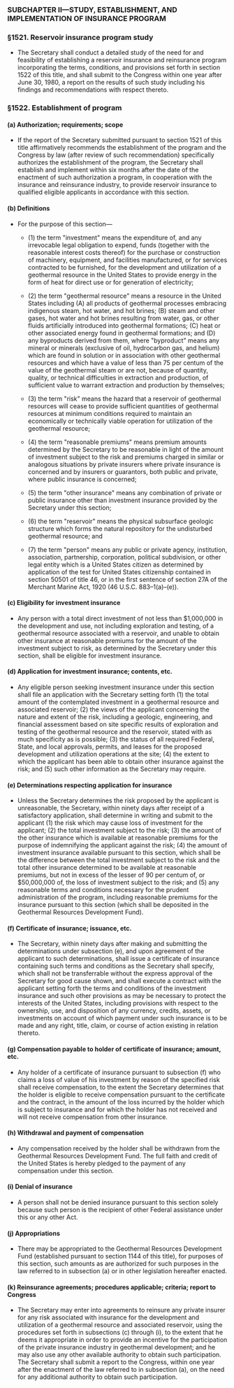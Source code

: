 ### SUBCHAPTER II—STUDY, ESTABLISHMENT, AND IMPLEMENTATION OF INSURANCE PROGRAM

### §1521. Reservoir insurance program study
* The Secretary shall conduct a detailed study of the need for and feasibility of establishing a reservoir insurance and reinsurance program incorporating the terms, conditions, and provisions set forth in section 1522 of this title, and shall submit to the Congress within one year after June 30, 1980, a report on the results of such study including his findings and recommendations with respect thereto.

### §1522. Establishment of program
#### (a) Authorization; requirements; scope
* If the report of the Secretary submitted pursuant to section 1521 of this title affirmatively recommends the establishment of the program and the Congress by law (after review of such recommendation) specifically authorizes the establishment of the program, the Secretary shall establish and implement within six months after the date of the enactment of such authorization a program, in cooperation with the insurance and reinsurance industry, to provide reservoir insurance to qualified eligible applicants in accordance with this section.

#### (b) Definitions
* For the purpose of this section—

  * (1) the term "investment" means the expenditure of, and any irrevocable legal obligation to expend, funds (together with the reasonable interest costs thereof) for the purchase or construction of machinery, equipment, and facilities manufactured, or for services contracted to be furnished, for the development and utilization of a geothermal resource in the United States to provide energy in the form of heat for direct use or for generation of electricity;

  * (2) the term "geothermal resource" means a resource in the United States including (A) all products of geothermal processes embracing indigenous steam, hot water, and hot brines; (B) steam and other gases, hot water and hot brines resulting from water, gas, or other fluids artificially introduced into geothermal formations; (C) heat or other associated energy found in geothermal formations; and (D) any byproducts derived from them, where "byproduct" means any mineral or minerals (exclusive of oil, hydrocarbon gas, and helium) which are found in solution or in association with other geothermal resources and which have a value of less than 75 per centum of the value of the geothermal steam or are not, because of quantity, quality, or technical difficulties in extraction and production, of sufficient value to warrant extraction and production by themselves;

  * (3) the term "risk" means the hazard that a reservoir of geothermal resources will cease to provide sufficient quantities of geothermal resources at minimum conditions required to maintain an economically or technically viable operation for utilization of the geothermal resource;

  * (4) the term "reasonable premiums" means premium amounts determined by the Secretary to be reasonable in light of the amount of investment subject to the risk and premiums charged in similar or analogous situations by private insurers where private insurance is concerned and by insurers or guarantors, both public and private, where public insurance is concerned;

  * (5) the term "other insurance" means any combination of private or public insurance other than investment insurance provided by the Secretary under this section;

  * (6) the term "reservoir" means the physical subsurface geologic structure which forms the natural repository for the undisturbed geothermal resource; and

  * (7) the term "person" means any public or private agency, institution, association, partnership, corporation, political subdivision, or other legal entity which is a United States citizen as determined by application of the test for United States citizenship contained in section 50501 of title 46, or in the first sentence of section 27A of the Merchant Marine Act, 1920 (46 U.S.C. 883–1(a)–(e)).

#### (c) Eligibility for investment insurance
* Any person with a total direct investment of not less than $1,000,000 in the development and use, not including exploration and testing, of a geothermal resource associated with a reservoir, and unable to obtain other insurance at reasonable premiums for the amount of the investment subject to risk, as determined by the Secretary under this section, shall be eligible for investment insurance.

#### (d) Application for investment insurance; contents, etc.
* Any eligible person seeking investment insurance under this section shall file an application with the Secretary setting forth (1) the total amount of the contemplated investment in a geothermal resource and associated reservoir; (2) the views of the applicant concerning the nature and extent of the risk, including a geologic, engineering, and financial assessment based on site specific results of exploration and testing of the geothermal resource and the reservoir, stated with as much specificity as is possible; (3) the status of all required Federal, State, and local approvals, permits, and leases for the proposed development and utilization operations at the site; (4) the extent to which the applicant has been able to obtain other insurance against the risk; and (5) such other information as the Secretary may require.

#### (e) Determinations respecting application for insurance
* Unless the Secretary determines the risk proposed by the applicant is unreasonable, the Secretary, within ninety days after receipt of a satisfactory application, shall determine in writing and submit to the applicant (1) the risk which may cause loss of investment for the applicant; (2) the total investment subject to the risk; (3) the amount of the other insurance which is available at reasonable premiums for the purpose of indemnifying the applicant against the risk; (4) the amount of investment insurance available pursuant to this section, which shall be the difference between the total investment subject to the risk and the total other insurance determined to be available at reasonable premiums, but not in excess of the lesser of 90 per centum of, or $50,000,000 of, the loss of investment subject to the risk; and (5) any reasonable terms and conditions necessary for the prudent administration of the program, including reasonable premiums for the insurance pursuant to this section (which shall be deposited in the Geothermal Resources Development Fund).

#### (f) Certificate of insurance; issuance, etc.
* The Secretary, within ninety days after making and submitting the determinations under subsection (e), and upon agreement of the applicant to such determinations, shall issue a certificate of insurance containing such terms and conditions as the Secretary shall specify, which shall not be transferrable without the express approval of the Secretary for good cause shown, and shall execute a contract with the applicant setting forth the terms and conditions of the investment insurance and such other provisions as may be necessary to protect the interests of the United States, including provisions with respect to the ownership, use, and disposition of any currency, credits, assets, or investments on account of which payment under such insurance is to be made and any right, title, claim, or course of action existing in relation thereto.

#### (g) Compensation payable to holder of certificate of insurance; amount, etc.
* Any holder of a certificate of insurance pursuant to subsection (f) who claims a loss of value of his investment by reason of the specified risk shall receive compensation, to the extent the Secretary determines that the holder is eligible to receive compensation pursuant to the certificate and the contract, in the amount of the loss incurred by the holder which is subject to insurance and for which the holder has not received and will not receive compensation from other insurance.

#### (h) Withdrawal and payment of compensation
* Any compensation received by the holder shall be withdrawn from the Geothermal Resources Development Fund. The full faith and credit of the United States is hereby pledged to the payment of any compensation under this section.

#### (i) Denial of insurance
* A person shall not be denied insurance pursuant to this section solely because such person is the recipient of other Federal assistance under this or any other Act.

#### (j) Appropriations
* There may be appropriated to the Geothermal Resources Development Fund (established pursuant to section 1144 of this title), for purposes of this section, such amounts as are authorized for such purposes in the law referred to in subsection (a) or in other legislation hereafter enacted.

#### (k) Reinsurance agreements; procedures applicable; criteria; report to Congress
* The Secretary may enter into agreements to reinsure any private insurer for any risk associated with insurance for the development and utilization of a geothermal resource and associated reservoir, using the procedures set forth in subsections (c) through (i), to the extent that he deems it appropriate in order to provide an incentive for the participation of the private insurance industry in geothermal development; and he may also use any other available authority to obtain such participation. The Secretary shall submit a report to the Congress, within one year after the enactment of the law referred to in subsection (a), on the need for any additional authority to obtain such participation.